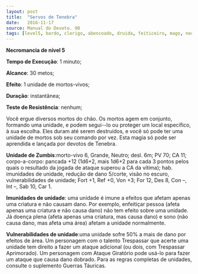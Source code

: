 ```yaml
---
layout: post
title:  "Servos de Tenebra"
date:   2016-11-17
source: Manual do Devoto. 90
tags: [level5, bardo, clerigo, abencoado, druida, feiticeiro, mago, necromancia, tenebra, minuto, metros, outro, instantanea, nenhum]
---
```


**Necromancia de nível 5**

**Tempo de Execução**: 1 minuto;

**Alcance**: 30 metos;

**Efeito**: 1 unidade de mortos-vivos;

**Duração**: instantânea;

**Teste de Resistência**: nenhum;

Você ergue diversos mortos do 
chão. Os mortos agem em conjunto, 
formando uma unidade, e podem segui--lo ou proteger um local específico, à sua 
escolha. Eles duram até serem destruídos, e você só pode ter uma unidade de 
mortos sob seu comando por vez. Esta 
magia só pode ser aprendida e lançada 
por devotos de Tenebra.

__Unidade de Zumbis__:morto-vivo 
6, Grande, Neutro; desl. 6m; PV 70; 
CA 11; corpo-a-corpo: pancada +12 
(1d6+2, mais 1d6+2 para cada 3 pontos 
pelos quais o resultado da jogada de 
ataque superou a CA da vítima); hab. 
imunidades de unidade, redução de 
dano 5/corte, visão no escuro, vulnerabilidades de unidade; Fort +1, Ref +0, 
Von +3; For 12, Des 8, Con –, Int –, 
Sab 10, Car 1.

__Imunidades de unidade__: uma unidade é imune a efeitos que afetam apenas 
uma criatura e não causam dano. Por 
exemplo, enfeitiçar pessoa (afeta apenas 
uma criatura e não causa dano) não 
tem efeito sobre uma unidade. Já doença 
plena (afeta apenas uma criatura, mas 
causa dano) e sono  (não causa dano, 
mas afeta uma área) afetam a unidade 
normalmente.

__Vulnerabilidades de unidade__:uma 
unidade sofre 50% a mais de dano por 
efeitos de área. Um personagem com 
o talento Trespassar que acerte uma 
unidade tem direito a fazer um ataque 
adicional (ou dois, com Trespassar Aprimorado). Um personagem com Ataque 
Giratório pode usá-lo para fazer um 
ataque que causa dano dobrado.
Para as regras completas de unidades, consulte o suplemento Guerras 
Táuricas.
